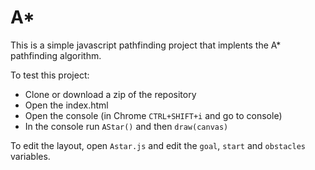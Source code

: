 # A*

This is a simple javascript pathfinding project that implents the A* pathfinding algorithm.

To test this project:

* Clone or download a zip of the repository
* Open the index.html
* Open the console (in Chrome `CTRL+SHIFT+i` and go to console)
* In the console run `AStar()` and then `draw(canvas)`

To edit the layout, open `Astar.js` and edit the `goal`, `start` and `obstacles` variables.
